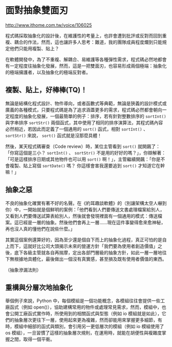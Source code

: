 # 面對抽象雙面刃

http://www.ithome.com.tw/voice/106025

程式碼採取抽象化的設計後，在維護性的考量上，也許會遭到批評或反對而回到重複、耦合的作法，然而，這也讓許多人思考：難道，我的團隊成員程度爛到只能規定他們只能用複製、貼上？

在軟體開發中，為了不重複、解耦合、易維護等各種彈性需求，程式碼必然地都會有一定程度往抽象化發展，然而，這是一把雙面刃，也容易形成兩個極端：抽象化的極端擁護者，以及抽象化的極端反對者。

## 複製、貼上，好棒棒(TQ)！

無論是結構化程式設計、物件導向，或者函數式等典範，無論是狹義的設計模式或廣義的各種模式，只要程式碼是為了追求涵蓋更多的需求，程式碼必然都會朝向一定程度的抽象化發展，一個最簡單的例子：排序，若有針對整數排序的 `sortInt()` 與字串排序 `sortStr()` 兩個函式，其中使用了相同的排序演算法，其程式碼內容必然相近，若因此而定義了一個通用的 `sort()` 函式，相對 `sortInt()` 、 `sortStr()` 來說， `sort()` 函式就是沒那麼具體！

然後，某天程式碼審查（Code review）時，某位主管看到 `sort()` 就開飆了：「你寫這個是三小？ `sortInt()` 、 `sortStr()` 不是用的好好的嗎？」，你辯解著：「可是這樣排序日期或其他物件也可以用 `sort()` 啊！」，主管繼續開飆：「你是不會複製、貼上寫個 `sortDate()` 嗎？ 你這樣會害我還要追到 `sort()` 才知道它在幹嘛！」

## 抽象之惡

不良的抽象化確實有著不好的名聲。在《約耳趣談軟體》的（別讓架構太空人嚇到你）中，一開始就是個鮮明的案例：「他們看到人們要傳送文書處理檔案給別人，又看到人們要傳送試算表給別人，然後就會發現裡面有一個通用的模式：傳送檔案。這已經是一層的抽象。然後他們會再上一層……現在這件事變得愈來愈神秘，再也沒人真的懂他們在說些什麼。」

其實這個案例還算好的，因為至少還是個自下而上的抽象化過程，真正可怕的是自上而下，這就好比公司大頭揭示未來的營運方針「我們要為使用者創造價值」之後，底下各級主管就各自再揣摩，定出各部門層級的抽象方針，如此一層一層地往下無根據地具體化，最後做出一個沒有真實感，甚至損及既有使用者價值的東西。

（抽象滲漏法則）

## 重構與分層次地抽象化

舉個例子來說，Python 中，每個模組是一個功能概念，各模組往往會提供一些工廠函式（例如 open()），協助建構常用的物件或處理常見需求，然而，模組中，也會公開工廠函式實作時，所使用到的相關函式與型態（例如 io 模組就是如此），它們的抽象層次更往下一層，使用起來更為複雜，然而卻能用來掌握更多細節，有時，模組中細部的函式與類別，會引用另一更低層次的模組（例如 io 模組使用了 os 模組），一旦習慣了這樣的抽象層次規則，在運用時，就能在胡便性與複雜度掌握之間，取得一個平衝。
